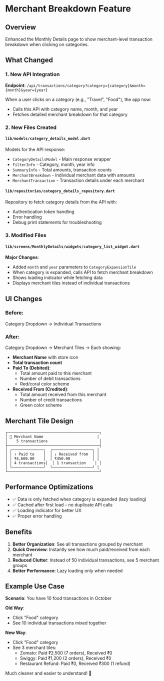 # Merchant Breakdown Feature

## Overview
Enhanced the Monthly Details page to show merchant-level transaction breakdown when clicking on categories.

## What Changed

### 1. New API Integration
**Endpoint**: `/api/transactions/category?category={category}&month={month}&year={year}`

When a user clicks on a category (e.g., "Travel", "Food"), the app now:
- Calls this API with category name, month, and year
- Fetches detailed merchant breakdown for that category

### 2. New Files Created

#### `lib/models/category_details_model.dart`
Models for the API response:
- `CategoryDetailsModel` - Main response wrapper
- `FilterInfo` - Category, month, year info
- `SummaryInfo` - Total amounts, transaction counts
- `MerchantBreakdown` - Individual merchant data with amounts
- `MerchantTransaction` - Transaction details under each merchant

#### `lib/repositories/category_details_repository.dart`
Repository to fetch category details from the API with:
- Authentication token handling
- Error handling
- Debug print statements for troubleshooting

### 3. Modified Files

#### `lib/screens/MonthlyDetails/widgets/category_list_widget.dart`
**Major Changes**:
- Added `month` and `year` parameters to `CategoryExpansionTile`
- When category is expanded, calls API to fetch merchant breakdown
- Shows loading indicator while fetching data
- Displays merchant tiles instead of individual transactions

## UI Changes

### Before:
Category Dropdown → Individual Transactions

### After:
Category Dropdown → Merchant Tiles → Each showing:
- **Merchant Name** with store icon
- **Total transaction count**
- **Paid To (Debited)**:
  - Total amount paid to this merchant
  - Number of debit transactions
  - Red/coral color scheme
- **Received From (Credited)**:
  - Total amount received from this merchant
  - Number of credit transactions
  - Green color scheme

## Merchant Tile Design

```
┌─────────────────────────────────────────┐
│ 🏪 Merchant Name                        │
│    5 transactions                       │
├─────────────────────────────────────────┤
│ ┌──────────────┐  ┌──────────────────┐ │
│ │ ↑ Paid to    │  │ ↓ Received from  │ │
│ │ ₹4,600.00    │  │ ₹450.00          │ │
│ │ 4 transactions│  │ 1 transaction    │ │
│ └──────────────┘  └──────────────────┘ │
└─────────────────────────────────────────┘
```

## Performance Optimizations
- ✅ Data is only fetched when category is expanded (lazy loading)
- ✅ Cached after first load - no duplicate API calls
- ✅ Loading indicator for better UX
- ✅ Proper error handling

## Benefits
1. **Better Organization**: See all transactions grouped by merchant
2. **Quick Overview**: Instantly see how much paid/received from each merchant
3. **Reduced Clutter**: Instead of 50 individual transactions, see 5 merchant groups
4. **Better Performance**: Lazy loading only when needed

## Example Use Case
**Scenario**: You have 10 food transactions in October

**Old Way**:
- Click "Food" category
- See 10 individual transactions mixed together

**New Way**:
- Click "Food" category
- See 3 merchant tiles:
  - Zomato: Paid ₹2,500 (7 orders), Received ₹0
  - Swiggy: Paid ₹1,200 (2 orders), Received ₹0
  - Restaurant Refund: Paid ₹0, Received ₹300 (1 refund)

Much cleaner and easier to understand! 🎉
